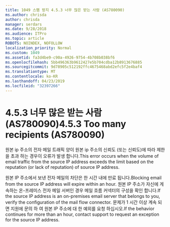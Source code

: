 ```yaml
---
title: 1049 스팸 방지 4.5.3 너무 많은 받는 사람 (AS780090)
ms.author: chrisda
author: chrisda
manager: serdars
ms.date: 9/28/2018
ms.audience: ITPro
ms.topic: article
ROBOTS: NOINDEX, NOFOLLOW
localization_priority: Normal
ms.custom: 1049
ms.assetid: fa3d4be9-c90a-4926-9754-4b708b038bf6
ms.openlocfilehash: 5bb496363b9612427e5b704cdba12b8913676885
ms.sourcegitcommit: 9d78905c512192ffc4675468abd2efc5f2e4baf4
ms.translationtype: MT
ms.contentlocale: ko-KR
ms.lasthandoff: 04/23/2019
ms.locfileid: "32397266"
---
```

# <a name="453-too-many-recipients-as780090"></a><span data-ttu-id="a51c8-102">4.5.3 너무 많은 받는 사람 (AS780090)</span><span class="sxs-lookup"><span data-stu-id="a51c8-102">4.5.3 Too many recipients (AS780090)</span></span>

<span data-ttu-id="a51c8-103">원본 ip 주소의 전자 메일 트래픽 양이 원본 ip 주소의 신뢰도 (또는 신뢰도)에 따라 제한을 초과 하는 경우이 오류가 발생 합니다.</span><span class="sxs-lookup"><span data-stu-id="a51c8-103">This error occurs when the volume of email traffic from the source IP address exceeds the limit based on the reputation (or lack of reputation) of source IP address.</span></span>

<span data-ttu-id="a51c8-104">원본 IP 주소에서 보낸 전자 메일의 차단은 한 시간 내에 만료 됩니다.</span><span class="sxs-lookup"><span data-stu-id="a51c8-104">Blocking email from the source IP address will expire within an hour.</span></span> <span data-ttu-id="a51c8-105">원본 IP 주소가 자신에 게 속하는 온-프레미스 전자 메일 서버인 경우 메일 흐름 커넥터의 구성을 확인 합니다.</span><span class="sxs-lookup"><span data-stu-id="a51c8-105">If the source IP address is an on-premises email server that belongs to you, verify the configuration of the mail flow connector.</span></span> <span data-ttu-id="a51c8-106">문제가 1 시간 이상 계속 되 면 지원에 문의 하 여 원본 IP 주소에 대 한 예외를 요청 하십시오.</span><span class="sxs-lookup"><span data-stu-id="a51c8-106">If the behavior continues for more than an hour, contact support to request an exception for the source IP address.</span></span>

